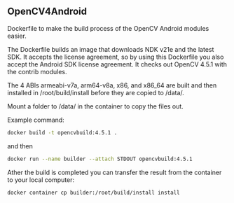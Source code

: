 ## OpenCV4Android
Dockerfile to make the build process of the OpenCV Android modules easier.

The Dockerfile builds an image that downloads NDK v21e and the latest SDK. It accepts the license agreement, so by using this Dockerfile you also accept the Android SDK license agreement. It checks out OpenCV 4.5.1 with the contrib modules.

The 4 ABIs armeabi-v7a, arm64-v8a, x86, and x86_64 are built and then installed in /root/build/install before they are copied to /data/.

Mount a folder to /data/ in the container to copy the files out.

Example command:

```bash
docker build -t opencvbuild:4.5.1 .
```

and then

```bash 
docker run --name builder --attach STDOUT opencvbuild:4.5.1
```

Ather the build is completed you can transfer the result from the container to your local computer:
```bash
docker container cp builder:/root/build/install install
```